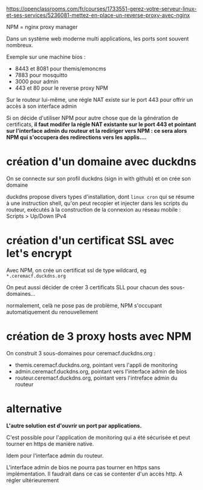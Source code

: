 https://openclassrooms.com/fr/courses/1733551-gerez-votre-serveur-linux-et-ses-services/5236081-mettez-en-place-un-reverse-proxy-avec-nginx

NPM = nginx proxy manager

Dans un système web moderne multi applications, les ports sont souvent nombreux. 

Exemple sur une machine bios :
- 8443 et 8081 pour themis/emoncms
- 7883 pour mosquitto
- 3000 pour admin
- 443 et 80 pour le reverse proxy NPM

Sur le routeur lui-même, une régle NAT existe sur le port 443 pour offrir un accès à son interface admin

Si on décide d'utiliser NPM pour autre chose que de la génération de certificats, **il faut modifer la régle NAT existante sur le port 443 et pointant sur l'interface admin du routeur et la rediriger vers NPM : ce sera alors NPM qui s'occupera des redirections vers les applis....**

# création d'un domaine avec duckdns

On se connecte sur son profil duckdns (sign in with github) et on crée son domaine

duckdns propose divers types d'installation, dont `linux cron` qui se résume à une instruction shell, qu'on peut recopier et injecter dans les scripts du routeur, exécutés à la construction de la connexion au réseau mobile : Scripts > Up/Down IPv4

# création d'un certificat SSL avec let's encrypt

Avec NPM, on crée un certificat ssl de type wildcard, eg `*.ceremacf.duckdns.org`

On peut aussi décider de créer 3 certificats SLL pour chacun des sous-domaines...

normalement, celà ne pose pas de problème, NPM s'occupant automatiquement du renouvellement

# création de 3 proxy hosts avec NPM

On construit 3 sous-domaines pour ceremacf.duckdns.org :

- themis.ceremacf.duckdns.org, pointant vers l'appli de monitoring
- admin.ceremacf.duckdns.org, pointant vers l'interface admin de bios
- routeur.ceremacf.duckdns.org, pointant vers l'intreface admin du routeur

# alternative

**L'autre solution est d'ouvrir un port par applications.**

C'est possible pour l'application de monitoring qui a été sécurisée et peut tourner en https de manière native.

Idem pour l'interface admin du routeur. 

L'interface admin de bios ne pourra pas tourner en https sans implémentation. Il faudrait dans ce cas se contenter d'un accès http. A régler ultérieurement
